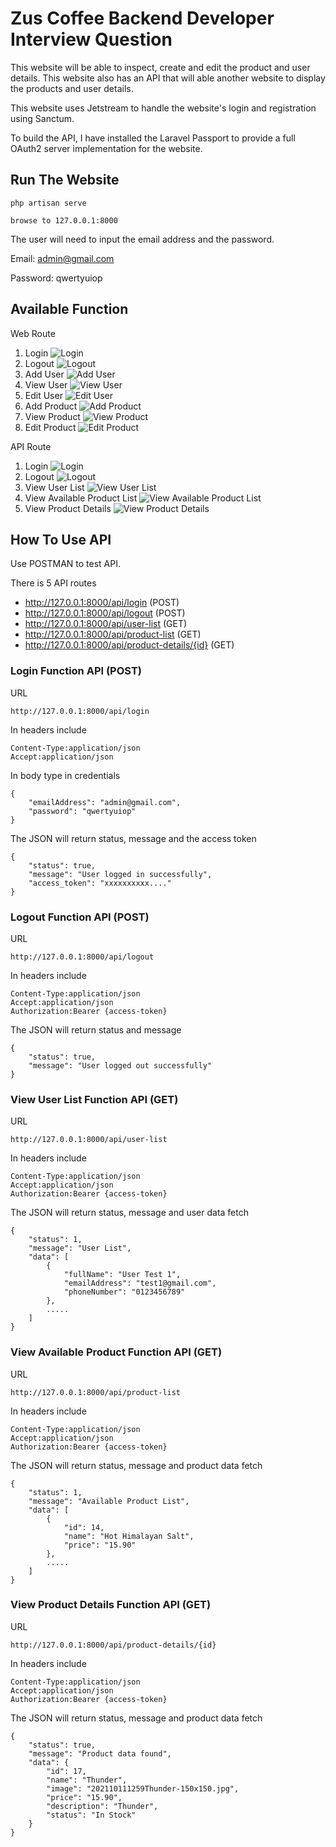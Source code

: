# Zus Coffee Backend Developer Interview Question 

This website will be able to inspect, create and edit the product and user details. This website also has an API that will able another website to display the products and user details.

This website uses Jetstream to handle the website's login and registration using Sanctum.

To build the API, I have installed the Laravel Passport to provide a full OAuth2 server implementation for the website.

## Run The Website


```
php artisan serve

browse to 127.0.0.1:8000
```

The user will need to input the email address and the password. 

Email: admin@gmail.com

Password: qwertyuiop

## Available Function

Web Route
1. Login
![Login](https://user-images.githubusercontent.com/28057667/136832144-a860fa3d-af26-4576-b072-8d6dc751bf41.png)
2. Logout
![Logout](https://user-images.githubusercontent.com/28057667/136833578-6753fb8b-301e-4297-995d-5e8ed391338d.png)
3. Add User
![Add User](https://user-images.githubusercontent.com/28057667/136833580-8ab1e1b7-7bad-4ed0-b1d1-fd2fa7903df6.png)
4. View User
![View User](https://user-images.githubusercontent.com/28057667/136833587-285fd45c-1164-40cb-984c-650a1f87c30d.png)
5. Edit User
![Edit User](https://user-images.githubusercontent.com/28057667/136833589-8be5db9f-42bc-4e0e-8cf3-9b12cd1e17b3.png)
6. Add Product
![Add Product](https://user-images.githubusercontent.com/28057667/136833592-37d1f71e-4332-4bcc-968e-6f09f368b8e8.png)
7. View Product
![View Product](https://user-images.githubusercontent.com/28057667/136833594-9f74ecd0-521f-4bed-8055-6f49328c6fa3.png)
8. Edit Product
![Edit Product](https://user-images.githubusercontent.com/28057667/136833598-07807274-7375-4098-b088-f021dbbc3f97.png)

API Route
1.  Login
![Login](https://user-images.githubusercontent.com/28057667/136833600-c60ea19a-e23b-4fe5-94b2-1fcbea6ee0b4.png)
2. Logout
![Logout](https://user-images.githubusercontent.com/28057667/136833601-a28a792d-2461-4082-986e-7452f6d1103c.png)
3. View User List
![View User List](https://user-images.githubusercontent.com/28057667/136833606-b91f011e-6ff2-4805-a667-3400637349c1.png)
4. View Available Product List
![View Available Product List](https://user-images.githubusercontent.com/28057667/136833608-9a8a6cd3-c012-42a4-934f-878688d276b7.png)
5. View Product Details
![View Product Details](https://user-images.githubusercontent.com/28057667/136833572-9e9a0797-2aa9-4af4-8f76-37f74c24f11e.png)

## How To Use API
Use POSTMAN to test API.

There is 5 API routes
- http://127.0.0.1:8000/api/login (POST)
- http://127.0.0.1:8000/api/logout (POST)
- http://127.0.0.1:8000/api/user-list (GET)
- http://127.0.0.1:8000/api/product-list (GET)
- http://127.0.0.1:8000/api/product-details/{id} (GET)

### Login Function API (POST)

URL 
```
http://127.0.0.1:8000/api/login
```

In headers include
```
Content-Type:application/json
Accept:application/json
```

In body type in credentials
```
{
	"emailAddress": "admin@gmail.com",
	"password": "qwertyuiop"
}
```

The JSON will return status, message and the access token
```
{
    "status": true,
    "message": "User logged in successfully",
    "access_token": "xxxxxxxxxx...."
}
```

### Logout Function API (POST)
URL 
```
http://127.0.0.1:8000/api/logout
```

In headers include
```
Content-Type:application/json
Accept:application/json
Authorization:Bearer {access-token}
```

The JSON will return status and message 
```
{
    "status": true,
    "message": "User logged out successfully"
}
```

### View User List Function API (GET)
URL 
```
http://127.0.0.1:8000/api/user-list
```

In headers include
```
Content-Type:application/json
Accept:application/json
Authorization:Bearer {access-token}
```

The JSON will return status, message and user data fetch
```
{
    "status": 1,
    "message": "User List",
    "data": [
        {
            "fullName": "User Test 1",
            "emailAddress": "test1@gmail.com",
            "phoneNumber": "0123456789"
        },
        .....
    ]
}
```

### View Available Product Function API (GET)
URL 
```
http://127.0.0.1:8000/api/product-list
```

In headers include
```
Content-Type:application/json
Accept:application/json
Authorization:Bearer {access-token}
```

The JSON will return status, message and product data fetch
```
{
    "status": 1,
    "message": "Available Product List",
    "data": [
        {
            "id": 14,
            "name": "Hot Himalayan Salt",
            "price": "15.90"
        },
        .....
    ]
}
```

### View Product Details Function API (GET)
URL 
```
http://127.0.0.1:8000/api/product-details/{id}
```

In headers include
```
Content-Type:application/json
Accept:application/json
Authorization:Bearer {access-token}
```

The JSON will return status, message and product data fetch
```
{
    "status": true,
    "message": "Product data found",
    "data": {
        "id": 17,
        "name": "Thunder",
        "image": "202110111259Thunder-150x150.jpg",
        "price": "15.90",
        "description": "Thunder",
        "status": "In Stock"
    }
}
```




